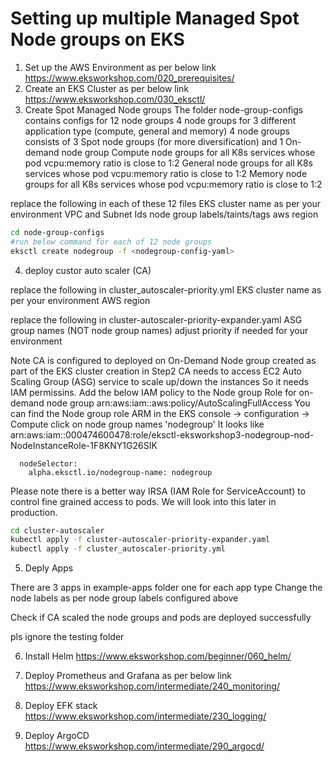 # Setting up multiple Managed Spot Node groups on EKS

1. Set up the AWS Environment as per below link
https://www.eksworkshop.com/020_prerequisites/
2. Create an EKS Cluster as per below link
https://www.eksworkshop.com/030_eksctl/
3. Create Spot Managed Node groups
  The folder node-group-configs contains configs for 12 node groups
  4 node groups for 3 different application type (compute, general and memory)
  4 node groups consists of 3 Spot node groups (for more diversification) and 1 On-demand node group
  Compute node groups for all K8s services whose pod vcpu:memory ratio is close to 1:2
  General node groups for all K8s services whose pod vcpu:memory ratio is close to 1:2
  Memory node groups for all K8s services whose pod vcpu:memory ratio is close to 1:2

  replace the following in each of these 12 files
      EKS cluster name as per your environment
      VPC and Subnet Ids
      node group labels/taints/tags
      aws region
  
```bash
cd node-group-configs
#run below command for each of 12 node groups
eksctl create nodegroup -f <nodegroup-config-yaml>
```
4. deploy custor auto scaler (CA)

replace the following in cluster_autoscaler-priority.yml
      EKS cluster name as per your environment
      AWS region

replace the following in cluster-autoscaler-priority-expander.yaml
      ASG group names (NOT node group names)
      adjust priority if needed for your environment

Note CA is configured to deployed on On-Demand Node group created as part of the EKS cluster creation in Step2
CA needs to access EC2 Auto Scaling Group (ASG) service to scale up/down the instances
So it needs IAM permissins. Add the below IAM policy to the Node group Role for on-demand node group
arn:aws:iam::aws:policy/AutoScalingFullAccess
You can find the Node group role ARM in the EKS console -> configuration -> Compute
click on node group names 'nodegroup'
It looks like
arn:aws:iam::000474600478:role/eksctl-eksworkshop3-nodegroup-nod-NodeInstanceRole-1F8KNY1G26SIK

      nodeSelector:
        alpha.eksctl.io/nodegroup-name: nodegroup 

Please note there is a better way IRSA (IAM Role for ServiceAccount) to control fine grained access to pods. We will look into this later in production.

```bash
cd cluster-autoscaler
kubectl apply -f cluster-autoscaler-priority-expander.yaml
kubectl apply -f cluster_autoscaler-priority.yml
```
5. Deply Apps

There are 3 apps in example-apps folder one for each app type
Change the node labels as per node group labels configured above

Check if CA scaled the node groups and pods are deployed successfully

pls ignore the testing folder 

6. Install Helm
https://www.eksworkshop.com/beginner/060_helm/

7. Deploy Prometheus and Grafana as per below link
https://www.eksworkshop.com/intermediate/240_monitoring/
8. Deploy EFK stack
https://www.eksworkshop.com/intermediate/230_logging/
9. Deploy ArgoCD 
https://www.eksworkshop.com/intermediate/290_argocd/


